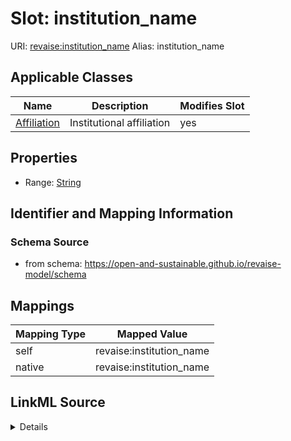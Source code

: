 

# Slot: institution_name 



URI: [revaise:institution_name](https://open-and-sustainable.github.io/revaise-model/schema/institution_name)
Alias: institution_name

<!-- no inheritance hierarchy -->





## Applicable Classes

| Name | Description | Modifies Slot |
| --- | --- | --- |
| [Affiliation](Affiliation.md) | Institutional affiliation |  yes  |






## Properties

* Range: [String](String.md)




## Identifier and Mapping Information






### Schema Source


* from schema: https://open-and-sustainable.github.io/revaise-model/schema




## Mappings

| Mapping Type | Mapped Value |
| ---  | ---  |
| self | revaise:institution_name |
| native | revaise:institution_name |




## LinkML Source

<details>
```yaml
name: institution_name
from_schema: https://open-and-sustainable.github.io/revaise-model/schema
rank: 1000
alias: institution_name
domain_of:
- Affiliation
range: string

```
</details>